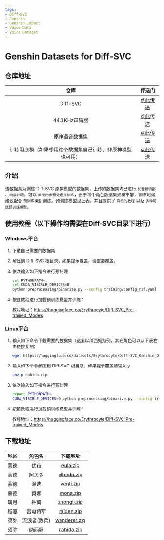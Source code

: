```yaml
---
tags:
- Diff-SVC
- Genshin
- Genshin Impact
- Voice Data
- Voice Dataset
---
```


# Genshin Datasets for Diff-SVC

## 仓库地址

|                            仓库                            |                            传送门                            |
| :--------------------------------------------------------: | :----------------------------------------------------------: |
|                          Diff-SVC                          |      [点此传送](https://github.com/prophesier/diff-svc)      |
|                       44.1KHz声码器                        |        [点此传送](https://openvpi.github.io/vocoders)        |
|                       原神语音数据集                       |      [点此传送](https://github.com/w4123/GenshinVoice)       |
| 训练用底模（如果想用这个数据集自己训练，非原神模型也可用） | [点此传送](https://huggingface.co/Erythrocyte/Diff-SVC_Pre-trained_Models) |

## 介绍

该数据集为训练 Diff-SVC 原神模型的数据集，上传的数据集均已进行 `长音频切割` 、`响度匹配`。可以 `直接用来预处理并训练`，由于每个角色数据集规模不够，训练时候建议配合 `预训练模型` 训练。预训练模型见上表，并且提供了 `详细的教程` 以及 `多种可选预训练模型`。

## 使用教程（以下操作均需要在Diff-SVC目录下进行）

### Windows平台

1. 下载自己需要的数据集

2. 解压到 Diff-SVC 根目录，如果提示覆盖，请直接覆盖。

4. 依次输入如下指令进行预处理

   ```bash
   set PYTHONPATH=.
   set CUDA_VISIBLE_DEVICES=0 
   python preprocessing/binarize.py --config training/config_nsf.yaml
   ```

5. 按照教程进行加载预训练模型并训练：

   教程地址：https://huggingface.co/Erythrocyte/Diff-SVC_Pre-trained_Models

### Linux平台

1. 输入如下命令下载需要的数据集（这里以纳西妲为例，其它角色可以从下表右击链接复制）

   ```bash
   wget https://huggingface.co/datasets/Erythrocyte/Diff-SVC_Genshin_Datasets/resolve/main/Sumeru/nahida.zip
   ```

2. 输入如下命令解压到 Diff-SVC 根目录，如果提示覆盖请输入 y

   ```bash
   unzip nahida.zip
   ```

4. 依次输入如下指令进行预处理

   ```bash
   export PYTHONPATH=.
   CUDA_VISIBLE_DEVICES=0 python preprocessing/binarize.py --config training/config_nsf.yaml
   ```

5. 按照教程进行加载预训练模型并训练：

   教程地址：https://huggingface.co/Erythrocyte/Diff-SVC_Pre-trained_Models

## 下载地址

| 地区 |    角色名    |                           下载地址                           |
| :--: | :----------: | :----------------------------------------------------------: |
| 蒙德 |     优菈     | [eula.zip](https://huggingface.co/datasets/Erythrocyte/Diff-SVC_Genshin_Datasets/resolve/main/Mondstadt/eula.zip) |
| 蒙德 |    阿贝多    | [albedo.zip](https://huggingface.co/datasets/Erythrocyte/Diff-SVC_Genshin_Datasets/resolve/main/Mondstadt/albedo.zip) |
| 蒙德 |     温迪     | [venti.zip](https://huggingface.co/datasets/Erythrocyte/Diff-SVC_Genshin_Datasets/resolve/main/Mondstadt/venti.zip) |
| 蒙德 |     莫娜     | [mona.zip](https://huggingface.co/datasets/Erythrocyte/Diff-SVC_Genshin_Datasets/resolve/main/Mondstadt/mona.zip) |
| 璃月 |     钟离     | [zhongli.zip](https://huggingface.co/datasets/Erythrocyte/Diff-SVC_Genshin_Datasets/resolve/main/Liyue/zhongli.zip) |
| 稻妻 |   雷电将军   | [raiden.zip](https://huggingface.co/datasets/Erythrocyte/Diff-SVC_Genshin_Datasets/resolve/main/Inazuma/raiden.zip) |
| 须弥 | 流浪者(散兵) | [wanderer.zip](https://huggingface.co/datasets/Erythrocyte/Diff-SVC_Genshin_Datasets/resolve/main/Sumeru/wanderer.zip) |
| 须弥 |    纳西妲    | [nahida.zip](https://huggingface.co/datasets/Erythrocyte/Diff-SVC_Genshin_Datasets/resolve/main/Sumeru/nahida.zip) |
